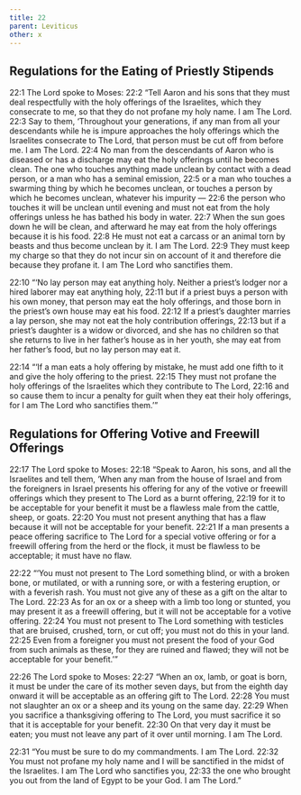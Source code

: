 ```yaml
---
title: 22
parent: Leviticus
other: x
---
```



## Regulations for the Eating of Priestly Stipends

<a name="22:1">22:1</a> The Lord spoke to Moses: <a name="22:2">22:2</a> “Tell Aaron and his sons that they must deal respectfully with the holy offerings of the Israelites, which they consecrate to me, so that they do not profane my holy name. I am The Lord. <a name="22:3">22:3</a> Say to them, ‘Throughout your generations, if any man from all your descendants while he is impure approaches the holy offerings which the Israelites consecrate to The Lord, that person must be cut off from before me. I am The Lord. <a name="22:4">22:4</a> No man from the descendants of Aaron who is diseased or has a discharge may eat the holy offerings until he becomes clean. The one who touches anything made unclean by contact with a dead person, or a man who has a seminal emission, <a name="22:5">22:5</a> or a man who touches a swarming thing by which he becomes unclean, or touches a person by which he becomes unclean, whatever his impurity — <a name="22:6">22:6</a> the person who touches it will be unclean until evening and must not eat from the holy offerings unless he has bathed his body in water. <a name="22:7">22:7</a> When the sun goes down he will be clean, and afterward he may eat from the holy offerings because it is his food. <a name="22:8">22:8</a> He must not eat a carcass or an animal torn by beasts and thus become unclean by it. I am The Lord. <a name="22:9">22:9</a> They must keep my charge so that they do not incur sin on account of it and therefore die because they profane it. I am The Lord who sanctifies them.

<a name="22:10">22:10</a> “‘No lay person may eat anything holy. Neither a priest’s lodger nor a hired laborer may eat anything holy, <a name="22:11">22:11</a> but if a priest buys a person with his own money, that person may eat the holy offerings, and those born in the priest’s own house may eat his food. <a name="22:12">22:12</a> If a priest’s daughter marries a lay person, she may not eat the holy contribution offerings, <a name="22:13">22:13</a> but if a priest’s daughter is a widow or divorced, and she has no children so that she returns to live in her father’s house as in her youth, she may eat from her father’s food, but no lay person may eat it.

<a name="22:14">22:14</a> “‘If a man eats a holy offering by mistake, he must add one fifth to it and give the holy offering to the priest. <a name="22:15">22:15</a> They must not profane the holy offerings of the Israelites which they contribute to The Lord, <a name="22:16">22:16</a> and so cause them to incur a penalty for guilt when they eat their holy offerings, for I am The Lord who sanctifies them.’”

## Regulations for Offering Votive and Freewill Offerings

<a name="22:17">22:17</a> The Lord spoke to Moses: <a name="22:18">22:18</a> “Speak to Aaron, his sons, and all the Israelites and tell them, ‘When any man from the house of Israel and from the foreigners in Israel presents his offering for any of the votive or freewill offerings which they present to The Lord as a burnt offering, <a name="22:19">22:19</a> for it to be acceptable for your benefit it must be a flawless male from the cattle, sheep, or goats. <a name="22:20">22:20</a> You must not present anything that has a flaw because it will not be acceptable for your benefit. <a name="22:21">22:21</a> If a man presents a peace offering sacrifice to The Lord for a special votive offering or for a freewill offering from the herd or the flock, it must be flawless to be acceptable; it must have no flaw.

<a name="22:22">22:22</a> “‘You must not present to The Lord something blind, or with a broken bone, or mutilated, or with a running sore, or with a festering eruption, or with a feverish rash. You must not give any of these as a gift on the altar to The Lord. <a name="22:23">22:23</a> As for an ox or a sheep with a limb too long or stunted, you may present it as a freewill offering, but it will not be acceptable for a votive offering. <a name="22:24">22:24</a> You must not present to The Lord something with testicles that are bruised, crushed, torn, or cut off; you must not do this in your land. <a name="22:25">22:25</a> Even from a foreigner you must not present the food of your God from such animals as these, for they are ruined and flawed; they will not be acceptable for your benefit.’”

<a name="22:26">22:26</a> The Lord spoke to Moses: <a name="22:27">22:27</a> “When an ox, lamb, or goat is born, it must be under the care of its mother seven days, but from the eighth day onward it will be acceptable as an offering gift to The Lord. <a name="22:28">22:28</a> You must not slaughter an ox or a sheep and its young on the same day. <a name="22:29">22:29</a> When you sacrifice a thanksgiving offering to The Lord, you must sacrifice it so that it is acceptable for your benefit. <a name="22:30">22:30</a> On that very day it must be eaten; you must not leave any part of it over until morning. I am The Lord.

<a name="22:31">22:31</a> “You must be sure to do my commandments. I am The Lord. <a name="22:32">22:32</a> You must not profane my holy name and I will be sanctified in the midst of the Israelites. I am The Lord who sanctifies you, <a name="22:33">22:33</a> the one who brought you out from the land of Egypt to be your God. I am The Lord.”